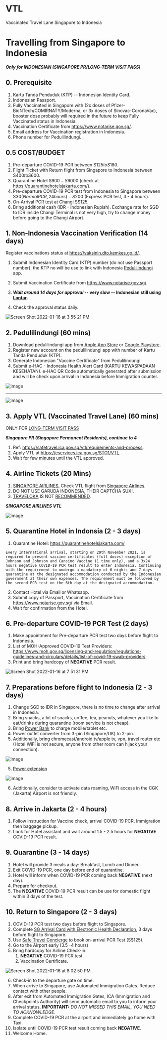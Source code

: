 # VTL
Vaccinated Travel Lane Singapore to Indonesia

# Travelling from Singapore to Indonesia 
 
**_Only for INDONESIAN (SINGAPORE PR/LONG-TERM VISIT PASS)_**

## 0. Prerequisite

1. Kartu Tanda Penduduk (KTP) -- Indonesian Identity Card.
2. Indonesian Passport.
3. Fully Vaccinated in Singapore with (2x doses of Pfizer-BioNTech/COMIRNATY/Moderna, or 3x doses of Sinovac-CoronaVac), booster dose probably will required in the future to keep Fully Vaccinated status in Indonesia.
4. Vaccination Certificate from https://www.notarise.gov.sg/.
5. Email address for Vaccination registration in Indonesia.
6. Phone number for Pedulilindungi.

## 0.5 COST/BUDGET

1. Pre-departure COVID-19 PCR between S$125 to S$180.
2. Flight Ticket with Return flight from Singapore to Indonesia between S$400 to S$600.
3. Quarantine Hotel S$900 - S$6000 (check at https://quarantinehotelsjakarta.com/).
4. Pre-departure COVID-19 PCR test from Indonesia to Singapore between S$30 (Normal PCR, 24 hours) - S$200 (Express PCR test, 3 - 4 hours).
5. On-Arrival PCR test at Changi S$125.
6. Bring additional cash (IDR - Indonesian Rupiah). Exchange rate for SGD to IDR inside Changi Terminal is not very high, try to change money before going to the Changi Airport.

## 1. Non‐Indonesia Vaccination Verification (14 days)

Register vaccinations status at https://vaksinln.dto.kemkes.go.id/.
1. Submit Indonesian Identity Card (KTP) number (do not use Passport number), the KTP no will be use to link with Indonesia [Pedulilindungi](https://www.pedulilindungi.id/) app.
2. Submit Vaccination Certificate from https://www.notarise.gov.sg/.

3. **_Wait around 14 days for approval_ -- very slow -- Indonesian still using [Lontar](https://www.nowbali.co.id/lontar-balis-palm-leaf-manuscripts/).** 

4. Check the approval status daily. 

![Screen Shot 2022-01-16 at 3 55 21 PM](https://user-images.githubusercontent.com/787301/149652065-ba6df3e4-576d-41a1-9fff-a0d26ac7839e.png)


## 2. Pedulilindungi (60 mins)

1. Download pedulilindungi app from [Apple App Store](https://apps.apple.com/us/app/pedulilindungi/id1504600374) or [Google Playstore](https://play.google.com/store/apps/details?id=com.telkom.tracencare&hl=en_SG&gl=US).
2. Register new account on the pedulilindungi app with number of Kartu Tanda Penduduk (KTP).
3. Generate Indonesian "Vaccine Certificate" from Pedulilindungi.
4. Submit e-HAC - Indonesia Health Alert Card (KARTU KEWASPADAAN KESEHATAN). e-HAC QR Code automatically generated after submission and will be check upon arrival in Indonesia before Immigration counter.


![image](https://user-images.githubusercontent.com/787301/149654479-af1a85fe-9245-43c4-96af-c3bf1699ed1b.png)

---

![image](https://user-images.githubusercontent.com/787301/149654728-77803cdc-2015-47ca-a4fc-9354e7074ce5.png)


## 3. Apply VTL (Vaccinated Travel Lane) (60 mins)

ONLY FOR [LONG-TERM VISIT PASS](https://www.mom.gov.sg/passes-and-permits)

**_Singapore PR (Singapore Permanent Residents), continue to 4_**

1. Ref: https://safetravel.ica.gov.sg/vtl/requirements-and-process.
2. Apply VTL at https://eservices.ica.gov.sg/STO1/VTL.
3. Wait for few minutes until the VTL approved.

## 4. Airline Tickets (20 Mins)

1. [SINGAPORE AIRLINES](https://www.singaporeair.com/), Check VTL flight from [Singapore Airlines](https://www.singaporeair.com/en_UK/us/travel-info/vaccinated-travel-lanes/).
2. DO NOT USE GARUDA INDONESIA, THEIR CAPTCHA SUX!.
3. [TRAVELOKA](https://www.traveloka.com/) IS NOT [RECOMMENDED](https://www.traveloka.com/en-sg/promotion/vtlflight).


**_SINGAPORE AIRLINES VTL_**

![image](https://user-images.githubusercontent.com/787301/149655341-8408590e-3f1c-459d-8e1c-9ab3ba6c77ae.png)

## 5. Quarantine Hotel in Indonsia (2 - 3 days)

1. Quarantine Hotel: https://quarantinehotelsjakarta.com/

`Every International arrival, starting on 29th November 2021, is required to present vaccine certificates (full doses) exception of Johnson and Johnson and Cansino Vaccine (1 time only), and a 3x24 hours negative COVID-19 PCR test result to enter Indonesia. Continuing with the requirement to undergo a mandatory of 6 nights and 7 days quarantine at the designated accommodation conducted by the Indonesian government at their own expenses. The requirement must be followed by the second PCR test on the 6th day at the designated accommodation.`

2. Contact Hotel via Email or Whatsapp.
3. Submit copy of Passport, Vaccination Certificate from https://www.notarise.gov.sg/ via Email.
4. Wait for confirmation from the Hotel.

## 6. Pre-departure COVID-19 PCR Test (2 days)

1. Make appointment for Pre-departure PCR test two days before flight to Indonesia.
2. List of MOH-Approved COVID-19 Test Providers:
   https://www.moh.gov.sg/licensing-and-regulation/regulations-guidelines-and-circulars/details/list-of-covid-19-swab-providers
3. Print and bring hardcopy of **NEGATIVE** PCR result.

![Screen Shot 2022-01-16 at 7 51 31 PM](https://user-images.githubusercontent.com/787301/149658897-f96e1c47-d01f-4ca5-9e96-56fd20cda878.png)

## 7. Preparations before flight to Indonesia (2 - 3 days)

1. Change SGD to IDR in Singapore, there is no time to change after arrival in Indonesia.
2. Bring snacks, a lot of snacks, coffee, tea, peanuts, whatever you like to eat/drinks during quarantine (room service is not cheap).
3. Bring [Power Bank](https://shopee.sg/shop/17628187/search?shopCollection=12770138) to charge mobile/tablet etc.
4. Power outlet converter from 3-pin (Singapore/UK) to 2-pin.
5. Additionally, bring chromecast/android tv/apple tv, vpn, travel router etc (Hotel WiFi is not secure, anyone from other room can hijack your connection). 

![image](https://user-images.githubusercontent.com/787301/149657014-6f49fe45-b63a-4e48-ac78-064e9aefa29b.png)

5. [Power extension](https://www.qoo10.sg/item/ALLOCACOC-ALLOCACOC-POWERCUBE-POWER-STRIP-POWER-SOCKET-CHARGER-TRAVEL-ADAPTER/445003333?banner_no=1305330)

![image](https://user-images.githubusercontent.com/787301/149656981-1e7a3481-5a39-4e7a-ac87-e721280db7da.png)

6. Additionally, consider to activate data roaming, WiFi access in the CGK (Jakarta) Airport is not friendly.

## 8. Arrive in Jakarta (2 - 4 hours)

1. Follow instruction for Vaccine check, arrival COVID-19 PCR, Immigration then baggage pickup.
2. Look for Hotel assistant and wait around 1.5 - 2.5 hours for **NEGATIVE** COVID-19 PCR result.

## 9. Quarantine (3 - 14 days)

1. Hotel will provide 3 meals a day: Breakfast, Lunch and Dinner.
2. Exit COVID-19 PCR, one day before end of quarantine.
3. Hotel will inform when COVID-19 PCR coming back **NEGATIVE** (next day).
4. Prepare for checkout.
5. The **NEGATIVE** COVID-19 PCR result can be use for domestic flight within 3 days of the test.

## 10. Return to Singapore (2 - 3 days)

1. COVID-19 PCR test two days before flight to Singapore.
2. Complete [SG Arrival Card with Electronic Health Declaration](https://www.ica.gov.sg/enter-depart/entry_requirements/sg-arrival-card), 3 days before flight to Singapore.
3. Use [Safe Travel Concierge](https://safetravel.changiairport.com/arrivalswabtest/#/) to book on-arrival PCR Test (S$125).
4. Go to the Airport early (3.5 -4 hours)
5. Bring hardcopy for Airline Check-in:
   1. **NEGATIVE** COVID-19 PCR test.
   2. Vaccination Certificate.

![Screen Shot 2022-01-16 at 8 02 50 PM](https://user-images.githubusercontent.com/787301/149659368-cd381577-0bff-4954-ade0-21134d7e6317.png)

6. Check-in to the departure gate on time.
7. When arrive to Singapore, use Automated Immigration Gates. Reduce contact with other people.
8. After exit from Automated Immigration Gates, ICA (Immigration and Checkpoints Authority) will send automatic email to you to inform your arrival status, **IMPORTANT:** _DO NOT MISSED THIS EMAIL, YOU NEED TO ACKNOWLEDGE_.
9. Complete COVID-19 PCR at the airport and immediately go home with Taxi.
10. Isolate until COVID-19 PCR test result coming back **NEGATIVE**.
11. Welcome Home.
  





